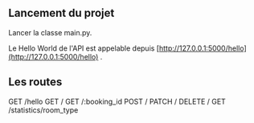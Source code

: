 ﻿## Lancement du projet
Lancer la classe main.py.

Le Hello World de l'API est appelable depuis [http://127.0.0.1:5000/hello](http://127.0.0.1:5000/hello) .

## Les routes

GET /hello
GET /
GET /:booking_id
POST /
PATCH /
DELETE /
GET /statistics/room_type

